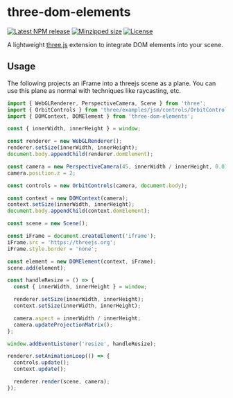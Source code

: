 # three-dom-elements

[![Latest NPM release](https://img.shields.io/npm/v/three-dom-elements.svg)](https://www.npmjs.com/package/three-dom-elements)
[![Minzipped size](https://badgen.net/bundlephobia/minzip/three-dom-elements)](https://bundlephobia.com/result?p=three-dom-elements)
[![License](https://img.shields.io/badge/license-MIT-007ec6.svg)](https://github.com/CodyJasonBennett/three-dom-elements/blob/master/LICENSE)

A lightweight [three.js](https://github.com/mrdoob/three.js) extension to integrate DOM elements into your scene.

## Usage

The following projects an iFrame into a threejs scene as a plane.
You can use this plane as normal with techniques like raycasting, etc.

```js
import { WebGLRenderer, PerspectiveCamera, Scene } from 'three';
import { OrbitControls } from 'three/examples/jsm/controls/OrbitControls.js';
import { DOMContext, DOMElement } from 'three-dom-elements';

const { innerWidth, innerHeight } = window;

const renderer = new WebGLRenderer();
renderer.setSize(innerWidth, innerHeight);
document.body.appendChild(renderer.domElement);

const camera = new PerspectiveCamera(45, innerWidth / innerHeight, 0.01, 10);
camera.position.z = 2;

const controls = new OrbitControls(camera, document.body);

const context = new DOMContext(camera);
context.setSize(innerWidth, innerHeight);
document.body.appendChild(context.domElement);

const scene = new Scene();

const iFrame = document.createElement('iframe');
iFrame.src = 'https://threejs.org';
iFrame.style.border = 'none';

const element = new DOMElement(context, iFrame);
scene.add(element);

const handleResize = () => {
  const { innerWidth, innerHeight } = window;

  renderer.setSize(innerWidth, innerHeight);
  context.setSize(innerWidth, innerHeight);

  camera.aspect = innerWidth / innerHeight;
  camera.updateProjectionMatrix();
};

window.addEventListener('resize', handleResize);

renderer.setAnimationLoop(() => {
  controls.update();
  context.update();

  renderer.render(scene, camera);
});
```
